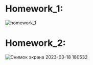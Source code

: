 # Homework_1:
![homework_1](https://user-images.githubusercontent.com/88387140/210082737-f85016ee-153c-46e9-881e-ed48ac41dd0c.png)
# Homework_2:
![Снимок экрана 2023-03-18 180532](https://user-images.githubusercontent.com/88387140/226117462-5fca6aca-a420-433b-bee1-c3b721ec49d8.jpg)
